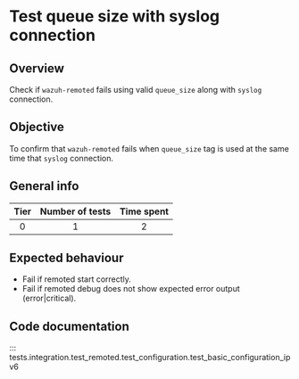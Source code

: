 # Test queue size with syslog connection

## Overview 

Check if `wazuh-remoted` fails using valid `queue_size` along with `syslog` connection.

## Objective

To confirm that `wazuh-remoted` fails when `queue_size` tag is used at the same time that `syslog` connection.

## General info

|Tier | Number of tests | Time spent |
|:--:|:--:|:--:|
| 0 | 1 | 2 |

## Expected behaviour

- Fail if remoted start correctly.
- Fail if remoted debug does not show expected error output (error|critical).

## Code documentation

::: tests.integration.test_remoted.test_configuration.test_basic_configuration_ipv6
